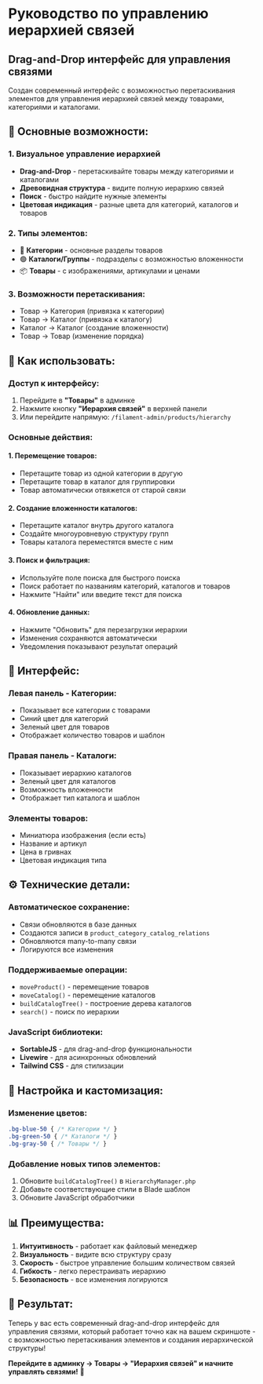 # Руководство по управлению иерархией связей

## Drag-and-Drop интерфейс для управления связями

Создан современный интерфейс с возможностью перетаскивания элементов для управления иерархией связей между товарами, категориями и каталогами.

## 🎯 Основные возможности:

### 1. **Визуальное управление иерархией**
- **Drag-and-Drop** - перетаскивайте товары между категориями и каталогами
- **Древовидная структура** - видите полную иерархию связей
- **Поиск** - быстро найдите нужные элементы
- **Цветовая индикация** - разные цвета для категорий, каталогов и товаров

### 2. **Типы элементов:**
- 🔵 **Категории** - основные разделы товаров
- 🟢 **Каталоги/Группы** - подразделы с возможностью вложенности
- 📦 **Товары** - с изображениями, артикулами и ценами

### 3. **Возможности перетаскивания:**
- Товар → Категория (привязка к категории)
- Товар → Каталог (привязка к каталогу)
- Каталог → Каталог (создание вложенности)
- Товар → Товар (изменение порядка)

## 🚀 Как использовать:

### Доступ к интерфейсу:
1. Перейдите в **"Товары"** в админке
2. Нажмите кнопку **"Иерархия связей"** в верхней панели
3. Или перейдите напрямую: `/filament-admin/products/hierarchy`

### Основные действия:

#### 1. **Перемещение товаров:**
- Перетащите товар из одной категории в другую
- Перетащите товар в каталог для группировки
- Товар автоматически отвяжется от старой связи

#### 2. **Создание вложенности каталогов:**
- Перетащите каталог внутрь другого каталога
- Создайте многоуровневую структуру групп
- Товары каталога переместятся вместе с ним

#### 3. **Поиск и фильтрация:**
- Используйте поле поиска для быстрого поиска
- Поиск работает по названиям категорий, каталогов и товаров
- Нажмите "Найти" или введите текст для поиска

#### 4. **Обновление данных:**
- Нажмите "Обновить" для перезагрузки иерархии
- Изменения сохраняются автоматически
- Уведомления показывают результат операций

## 🎨 Интерфейс:

### Левая панель - Категории:
- Показывает все категории с товарами
- Синий цвет для категорий
- Зеленый цвет для товаров
- Отображает количество товаров и шаблон

### Правая панель - Каталоги:
- Показывает иерархию каталогов
- Зеленый цвет для каталогов
- Возможность вложенности
- Отображает тип каталога и шаблон

### Элементы товаров:
- Миниатюра изображения (если есть)
- Название и артикул
- Цена в гривнах
- Цветовая индикация типа

## ⚙️ Технические детали:

### Автоматическое сохранение:
- Связи обновляются в базе данных
- Создаются записи в `product_category_catalog_relations`
- Обновляются many-to-many связи
- Логируются все изменения

### Поддерживаемые операции:
- `moveProduct()` - перемещение товаров
- `moveCatalog()` - перемещение каталогов
- `buildCatalogTree()` - построение дерева каталогов
- `search()` - поиск по иерархии

### JavaScript библиотеки:
- **SortableJS** - для drag-and-drop функциональности
- **Livewire** - для асинхронных обновлений
- **Tailwind CSS** - для стилизации

## 🔧 Настройка и кастомизация:

### Изменение цветов:
```css
.bg-blue-50 { /* Категории */ }
.bg-green-50 { /* Каталоги */ }
.bg-gray-50 { /* Товары */ }
```

### Добавление новых типов элементов:
1. Обновите `buildCatalogTree()` в `HierarchyManager.php`
2. Добавьте соответствующие стили в Blade шаблон
3. Обновите JavaScript обработчики

## 📊 Преимущества:

1. **Интуитивность** - работает как файловый менеджер
2. **Визуальность** - видите всю структуру сразу
3. **Скорость** - быстрое управление большим количеством связей
4. **Гибкость** - легко перестраивать иерархию
5. **Безопасность** - все изменения логируются

## 🎉 Результат:

Теперь у вас есть современный drag-and-drop интерфейс для управления связями, который работает точно как на вашем скриншоте - с возможностью перетаскивания элементов и создания иерархической структуры!

**Перейдите в админку → Товары → "Иерархия связей" и начните управлять связями!** 🚀
